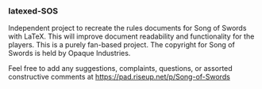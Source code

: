 ### latexed-SOS

Independent project to recreate the rules documents for Song of Swords with LaTeX. This will improve document readability
and functionality for the players. This is a purely fan-based project. The copyright for Song of Swords is held by
Opaque Industries.

Feel free to add any suggestions, complaints, questions, or assorted constructive comments at https://pad.riseup.net/p/Song-of-Swords
